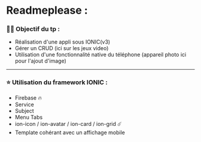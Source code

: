 # Readmeplease :
### 👨‍💻 Objectif du tp : 
  - Réalisation d'une appli sous IONIC(v3) 
  - Gérer un CRUD (ici sur les jeux video)
  - Utilisation d'une fonctionnalité native du téléphone (appareil photo ici pour l'ajout d'image)
***
### ⭐️ Utilisation du framework IONIC : 
  - Firebase 🔥
  - Service
  - Subject
  - Menu Tabs 
  - ion-icon / ion-avatar / ion-card / ion-grid ☄️
  - Template cohérant avec un affichage mobile


